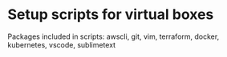 # Setup scripts for virtual boxes
Packages included in scripts: awscli, git, vim, terraform, docker, kubernetes, vscode, sublimetext
